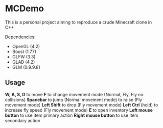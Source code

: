 # MCDemo
This is a personal project aiming to reproduce a crude Minecraft clone in C++

Dependencies:
 - OpenGL (4.2)
 - Boost (1.77)
 - GLFW (3.3)
 - GLAD (4.2)
 - GLM (0.9.9.8)
 
## Usage
**W, A, S, D** to move
**F** to change movement mode (Normal, Fly, Fly no collisions)
**Spacebar** to jump (Normal movement mode) to raise (Fly movement mode)
**Left Shift** to drop (Fly movement mode)
**Left Ctrl** (hold) to increase fly speed (Fly movement mode)
**E** to open inventory
**Left mouse button** to use item primary action
**Right mouse button** to use item secondary action
